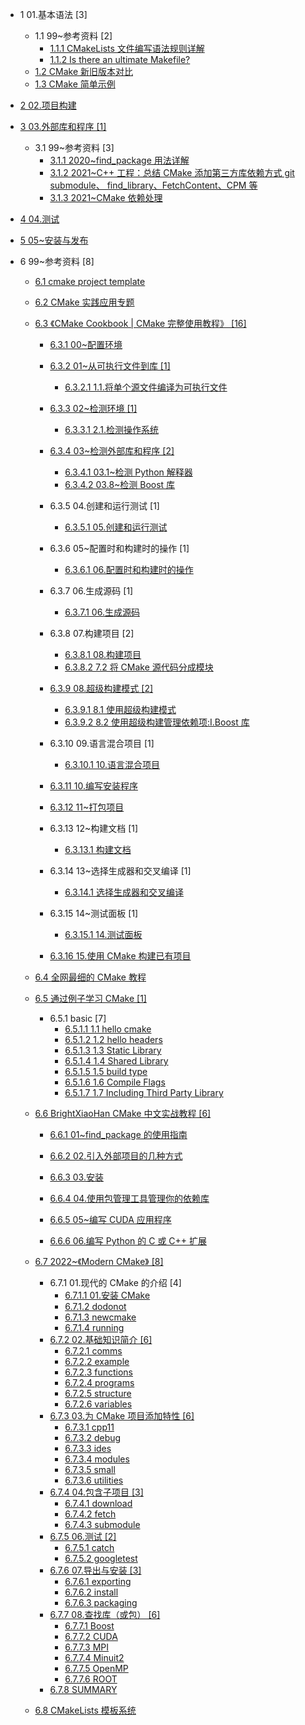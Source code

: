   - 1 01.基本语法 [3]
    - 1.1 99~参考资料 [2]
      - [1.1.1 CMakeLists 文件编写语法规则详解](/01.基本语法/99~参考资料/2018-CMakeLists%20文件编写语法规则详解.md)
      - [1.1.2 Is there an ultimate Makefile?](/01.基本语法/99~参考资料/2023-Is%20there%20an%20ultimate%20Makefile?.md)
    - [1.2 CMake 新旧版本对比](/01.基本语法/CMake%20新旧版本对比.md)
    - [1.3 CMake 简单示例](/01.基本语法/CMake%20简单示例.md)
  - [2 02.项目构建](/02.项目构建/README.md)
    
  - [3 03.外部库和程序 [1]](/03.外部库和程序/README.md)
    - 3.1 99~参考资料 [3]
      - [3.1.1 2020~find_package 用法详解](/03.外部库和程序/99~参考资料/2020~find_package%20用法详解.md)
      - [3.1.2 2021~C++ 工程：总结 CMake 添加第三方库依赖方式 git submodule、 find_library、FetchContent、CPM 等](/03.外部库和程序/99~参考资料/2021~C++%20工程：总结%20CMake%20添加第三方库依赖方式%20git%20submodule、%20find_library、FetchContent、CPM%20等.md)
      - [3.1.3 2021~CMake 依赖处理](/03.外部库和程序/99~参考资料/2021~CMake%20依赖处理.md)
  - [4 04.测试](/04.测试/README.md)
    
  - [5 05~安装与发布](/05~安装与发布/README.md)
    
  - 6 99~参考资料 [8]
    - [6.1 cmake project template](/99~参考资料/2018-cmake-project-template/README.md)
      
    - [6.2 CMake 实践应用专题](/99~参考资料/2020-CMake%20实践应用专题/README.md)
      
    - [6.3 《CMake Cookbook | CMake 完整使用教程》 [16]](/99~参考资料/2020-《CMake%20Cookbook%20|%20CMake%20完整使用教程》/README.md)
      - [6.3.1 00~配置环境](/99~参考资料/2020-《CMake%20Cookbook%20|%20CMake%20完整使用教程》/00~配置环境/README.md)
        
      - [6.3.2 01~从可执行文件到库 [1]](/99~参考资料/2020-《CMake%20Cookbook%20|%20CMake%20完整使用教程》/01~从可执行文件到库/README.md)
        - [6.3.2.1 1.1.将单个源文件编译为可执行文件](/99~参考资料/2020-《CMake%20Cookbook%20|%20CMake%20完整使用教程》/01~从可执行文件到库/1.1.将单个源文件编译为可执行文件.md)
      - [6.3.3 02~检测环境 [1]](/99~参考资料/2020-《CMake%20Cookbook%20|%20CMake%20完整使用教程》/02~检测环境/README.md)
        - [6.3.3.1 2.1.检测操作系统](/99~参考资料/2020-《CMake%20Cookbook%20|%20CMake%20完整使用教程》/02~检测环境/2.1.检测操作系统.md)
      - [6.3.4 03~检测外部库和程序 [2]](/99~参考资料/2020-《CMake%20Cookbook%20|%20CMake%20完整使用教程》/03~检测外部库和程序/README.md)
        - [6.3.4.1 03.1~检测 Python 解释器](/99~参考资料/2020-《CMake%20Cookbook%20|%20CMake%20完整使用教程》/03~检测外部库和程序/03.1~检测%20Python%20解释器.md)
        - [6.3.4.2 03.8~检测 Boost 库](/99~参考资料/2020-《CMake%20Cookbook%20|%20CMake%20完整使用教程》/03~检测外部库和程序/03.8~检测%20Boost%20库.md)
      - 6.3.5 04.创建和运行测试 [1]
        - [6.3.5.1 05.创建和运行测试](/99~参考资料/2020-《CMake%20Cookbook%20|%20CMake%20完整使用教程》/04.创建和运行测试/05.创建和运行测试.md)
      - 6.3.6 05~配置时和构建时的操作 [1]
        - [6.3.6.1 06.配置时和构建时的操作](/99~参考资料/2020-《CMake%20Cookbook%20|%20CMake%20完整使用教程》/05~配置时和构建时的操作/06.配置时和构建时的操作.md)
      - 6.3.7 06.生成源码 [1]
        - [6.3.7.1 06.生成源码](/99~参考资料/2020-《CMake%20Cookbook%20|%20CMake%20完整使用教程》/06.生成源码/06.生成源码.md)
      - 6.3.8 07.构建项目 [2]
        - [6.3.8.1 08.构建项目](/99~参考资料/2020-《CMake%20Cookbook%20|%20CMake%20完整使用教程》/07.构建项目/08.构建项目.md)
        - [6.3.8.2 7.2 将 CMake 源代码分成模块](/99~参考资料/2020-《CMake%20Cookbook%20|%20CMake%20完整使用教程》/07.构建项目/7.2%20将%20CMake%20源代码分成模块.md)
      - [6.3.9 08.超级构建模式 [2]](/99~参考资料/2020-《CMake%20Cookbook%20|%20CMake%20完整使用教程》/08.超级构建模式/README.md)
        - [6.3.9.1 8.1 使用超级构建模式](/99~参考资料/2020-《CMake%20Cookbook%20|%20CMake%20完整使用教程》/08.超级构建模式/8.1%20使用超级构建模式.md)
        - [6.3.9.2 8.2 使用超级构建管理依赖项:Ⅰ.Boost 库](/99~参考资料/2020-《CMake%20Cookbook%20|%20CMake%20完整使用教程》/08.超级构建模式/8.2%20使用超级构建管理依赖项:Ⅰ.Boost%20库.md)
      - 6.3.10 09.语言混合项目 [1]
        - [6.3.10.1 10.语言混合项目](/99~参考资料/2020-《CMake%20Cookbook%20|%20CMake%20完整使用教程》/09.语言混合项目/10.语言混合项目.md)
      - [6.3.11 10.编写安装程序](/99~参考资料/2020-《CMake%20Cookbook%20|%20CMake%20完整使用教程》/10.编写安装程序/README.md)
        
      - [6.3.12 11~打包项目](/99~参考资料/2020-《CMake%20Cookbook%20|%20CMake%20完整使用教程》/11~打包项目/README.md)
        
      - 6.3.13 12~构建文档 [1]
        - [6.3.13.1 构建文档](/99~参考资料/2020-《CMake%20Cookbook%20|%20CMake%20完整使用教程》/12~构建文档/构建文档.md)
      - 6.3.14 13~选择生成器和交叉编译 [1]
        - [6.3.14.1 选择生成器和交叉编译](/99~参考资料/2020-《CMake%20Cookbook%20|%20CMake%20完整使用教程》/13~选择生成器和交叉编译/选择生成器和交叉编译.md)
      - 6.3.15 14~测试面板 [1]
        - [6.3.15.1 14.测试面板](/99~参考资料/2020-《CMake%20Cookbook%20|%20CMake%20完整使用教程》/14~测试面板/14.测试面板.md)
      - [6.3.16 15.使用 CMake 构建已有项目](/99~参考资料/2020-《CMake%20Cookbook%20|%20CMake%20完整使用教程》/15.使用%20CMake%20构建已有项目.md)
    - [6.4 全网最细的 CMake 教程](/99~参考资料/2020-全网最细的%20CMake%20教程/README.md)
      
    - [6.5 通过例子学习 CMake [1]](/99~参考资料/2020-通过例子学习%20CMake/README.md)
      - 6.5.1 basic [7]
        - [6.5.1.1 1.1 hello cmake](/99~参考资料/2020-通过例子学习%20CMake/01-basic/1.1%20hello-cmake.md)
        - [6.5.1.2 1.2 hello headers](/99~参考资料/2020-通过例子学习%20CMake/01-basic/1.2%20hello-headers.md)
        - [6.5.1.3 1.3 Static Library](/99~参考资料/2020-通过例子学习%20CMake/01-basic/1.3%20Static%20Library.md)
        - [6.5.1.4 1.4 Shared Library](/99~参考资料/2020-通过例子学习%20CMake/01-basic/1.4%20Shared%20Library.md)
        - [6.5.1.5 1.5 build type](/99~参考资料/2020-通过例子学习%20CMake/01-basic/1.5%20build-type.md)
        - [6.5.1.6 1.6 Compile Flags](/99~参考资料/2020-通过例子学习%20CMake/01-basic/1.6%20Compile%20Flags.md)
        - [6.5.1.7 1.7 Including Third Party Library](/99~参考资料/2020-通过例子学习%20CMake/01-basic/1.7%20Including%20Third%20Party%20Library.md)
    - [6.6 BrightXiaoHan CMake 中文实战教程 [6]](/99~参考资料/2021-BrightXiaoHan-CMake%20中文实战教程/README.md)
      - [6.6.1 01~find_package 的使用指南](/99~参考资料/2021-BrightXiaoHan-CMake%20中文实战教程/01~find_package%20的使用指南/README.md)
        
      - [6.6.2 02.引入外部项目的几种方式](/99~参考资料/2021-BrightXiaoHan-CMake%20中文实战教程/02.引入外部项目的几种方式/README.md)
        
      - [6.6.3 03.安装](/99~参考资料/2021-BrightXiaoHan-CMake%20中文实战教程/03.安装/README.md)
        
      - [6.6.4 04.使用包管理工具管理你的依赖库](/99~参考资料/2021-BrightXiaoHan-CMake%20中文实战教程/04.使用包管理工具管理你的依赖库/README.md)
        
      - [6.6.5 05~编写 CUDA 应用程序](/99~参考资料/2021-BrightXiaoHan-CMake%20中文实战教程/05~编写%20CUDA%20应用程序/README.md)
        
      - [6.6.6 06.编写 Python 的 C 或 C++ 扩展](/99~参考资料/2021-BrightXiaoHan-CMake%20中文实战教程/06.编写%20Python%20的%20C%20或%20C++%20扩展/README.md)
        
    - [6.7 2022~《Modern CMake》 [8]](/99~参考资料/2022~《Modern%20CMake》/README.md)
      - 6.7.1 01.现代的 CMake 的介绍 [4]
        - [6.7.1.1 01.安装 CMake](/99~参考资料/2022~《Modern%20CMake》/01.现代的%20CMake%20的介绍/01.安装%20CMake.md)
        - [6.7.1.2 dodonot](/99~参考资料/2022~《Modern%20CMake》/01.现代的%20CMake%20的介绍/dodonot.md)
        - [6.7.1.3 newcmake](/99~参考资料/2022~《Modern%20CMake》/01.现代的%20CMake%20的介绍/newcmake.md)
        - [6.7.1.4 running](/99~参考资料/2022~《Modern%20CMake》/01.现代的%20CMake%20的介绍/running.md)
      - [6.7.2 02.基础知识简介 [6]](/99~参考资料/2022~《Modern%20CMake》/02.基础知识简介/README.md)
        - [6.7.2.1 comms](/99~参考资料/2022~《Modern%20CMake》/02.基础知识简介/comms.md)
        - [6.7.2.2 example](/99~参考资料/2022~《Modern%20CMake》/02.基础知识简介/example.md)
        - [6.7.2.3 functions](/99~参考资料/2022~《Modern%20CMake》/02.基础知识简介/functions.md)
        - [6.7.2.4 programs](/99~参考资料/2022~《Modern%20CMake》/02.基础知识简介/programs.md)
        - [6.7.2.5 structure](/99~参考资料/2022~《Modern%20CMake》/02.基础知识简介/structure.md)
        - [6.7.2.6 variables](/99~参考资料/2022~《Modern%20CMake》/02.基础知识简介/variables.md)
      - [6.7.3 03.为 CMake 项目添加特性 [6]](/99~参考资料/2022~《Modern%20CMake》/03.为%20CMake%20项目添加特性/README.md)
        - [6.7.3.1 cpp11](/99~参考资料/2022~《Modern%20CMake》/03.为%20CMake%20项目添加特性/cpp11.md)
        - [6.7.3.2 debug](/99~参考资料/2022~《Modern%20CMake》/03.为%20CMake%20项目添加特性/debug.md)
        - [6.7.3.3 ides](/99~参考资料/2022~《Modern%20CMake》/03.为%20CMake%20项目添加特性/ides.md)
        - [6.7.3.4 modules](/99~参考资料/2022~《Modern%20CMake》/03.为%20CMake%20项目添加特性/modules.md)
        - [6.7.3.5 small](/99~参考资料/2022~《Modern%20CMake》/03.为%20CMake%20项目添加特性/small.md)
        - [6.7.3.6 utilities](/99~参考资料/2022~《Modern%20CMake》/03.为%20CMake%20项目添加特性/utilities.md)
      - [6.7.4 04.包含子项目 [3]](/99~参考资料/2022~《Modern%20CMake》/04.包含子项目/README.md)
        - [6.7.4.1 download](/99~参考资料/2022~《Modern%20CMake》/04.包含子项目/download.md)
        - [6.7.4.2 fetch](/99~参考资料/2022~《Modern%20CMake》/04.包含子项目/fetch.md)
        - [6.7.4.3 submodule](/99~参考资料/2022~《Modern%20CMake》/04.包含子项目/submodule.md)
      - [6.7.5 06.测试 [2]](/99~参考资料/2022~《Modern%20CMake》/06.测试/README.md)
        - [6.7.5.1 catch](/99~参考资料/2022~《Modern%20CMake》/06.测试/catch.md)
        - [6.7.5.2 googletest](/99~参考资料/2022~《Modern%20CMake》/06.测试/googletest.md)
      - [6.7.6 07.导出与安装 [3]](/99~参考资料/2022~《Modern%20CMake》/07.导出与安装/README.md)
        - [6.7.6.1 exporting](/99~参考资料/2022~《Modern%20CMake》/07.导出与安装/exporting.md)
        - [6.7.6.2 install](/99~参考资料/2022~《Modern%20CMake》/07.导出与安装/install.md)
        - [6.7.6.3 packaging](/99~参考资料/2022~《Modern%20CMake》/07.导出与安装/packaging.md)
      - [6.7.7 08.查找库（或包） [6]](/99~参考资料/2022~《Modern%20CMake》/08.查找库（或包）/README.md)
        - [6.7.7.1 Boost](/99~参考资料/2022~《Modern%20CMake》/08.查找库（或包）/Boost.md)
        - [6.7.7.2 CUDA](/99~参考资料/2022~《Modern%20CMake》/08.查找库（或包）/CUDA.md)
        - [6.7.7.3 MPI](/99~参考资料/2022~《Modern%20CMake》/08.查找库（或包）/MPI.md)
        - [6.7.7.4 Minuit2](/99~参考资料/2022~《Modern%20CMake》/08.查找库（或包）/Minuit2.md)
        - [6.7.7.5 OpenMP](/99~参考资料/2022~《Modern%20CMake》/08.查找库（或包）/OpenMP.md)
        - [6.7.7.6 ROOT](/99~参考资料/2022~《Modern%20CMake》/08.查找库（或包）/ROOT.md)
      - [6.7.8 SUMMARY](/99~参考资料/2022~《Modern%20CMake》/SUMMARY.md)
    - [6.8 CMakeLists 模板系统](/99~参考资料/2023-CMakeLists%20模板系统/README.md)
      